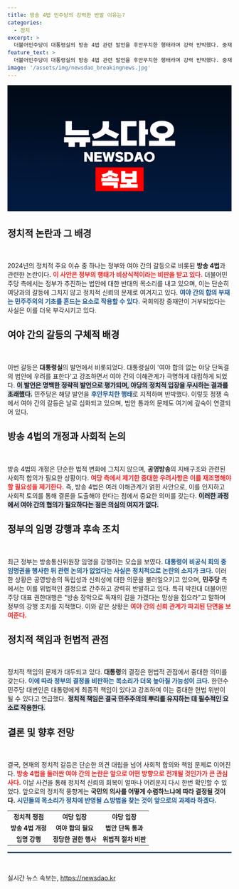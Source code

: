 ```yaml
---
title: 방송 4법 민주당의 강력한 반발 이유는?
categories:
  - 정치
excerpt: >
  더불어민주당이 대통령실의 방송 4법 관련 발언을 후안무치한 행태라며 강력 반박했다. 중재안 수용 의사를 밝힌 민주당에 대한 집권 여당의 비상식적인 태도에 분노를 드러내며, 방송 장악 우려가 커지고 있다.
feature_text: >
  더불어민주당이 대통령실의 방송 4법 관련 발언을 후안무치한 행태라며 강력 반박했다. 중재안 수용 의사를 밝힌 민주당에 대한 집권 여당의 비상식적인 태도에 분노를 드러내며, 방송 장악 우려가 커지고 있다.
image: '/assets/img/newsdao_breakingnews.jpg'
---
```


<p><img src="/assets/img/newsdao_breakingnews.jpg" alt="cryptoinkorea 속보" /></p>

<h2 data-ke-size="size26">정치적 논란과 그 배경</h2>

<p data-ke-size="size16">&nbsp;</p>

<p>2024년의 정치적 주요 이슈 중 하나는 정부와 여야 간의 갈등으로 비롯된 <b>방송 4법</b>과 관련한 논란이다. <b><span style="color: #ee2323;">이 사안은 정부의 행태가 비상식적이라는 비판을 받고 있다.</span></b> 더불어민주당 측에서는 정부가 추진하는 법안에 대한 반대의 목소리를 내고 있으며, 이는 단순히 여당과의 갈등에 그치지 않고 정치적 신뢰의 문제로 여겨지고 있다. <b><span style="color: #1a5490;">여야 간의 합의 부재는 민주주의의 기초를 흔드는 요소로 작용할 수 있다.</span></b> 국회의장 중재안이 거부되었다는 사실은 이를 더욱 부각시키고 있다. </p>

<h2 data-ke-size="size26">여야 간의 갈등의 구체적 배경</h2>

<p data-ke-size="size16">&nbsp;</p>

<p>이번 갈등은 <b>대통령실</b>의 발언에서 비롯되었다. 대통령실이 '여야 합의 없는 야당 단독결의 법안에 우려를 표한다'고 강조하면서 여야 간의 이해관계가 극명하게 대립하게 되었다. <b><span style="background-color: #21538527;">이 발언은 명백한 정략적 발언으로 평가되며, 야당의 정치적 입장을 무시하는 결과를 초래했다.</span></b> 민주당은 해당 발언을 <b><span style="color: #1a5490;">후안무치한 행태</span></b>로 지적하며 반박했다. 이렇듯 정쟁 속에서 여야 간의 갈등은 날로 심화되고 있으며, 법안 통과의 문제도 여기에 깊숙이 연결되어 있다.</p>

<h2 data-ke-size="size26">방송 4법의 개정과 사회적 논의</h2>

<p data-ke-size="size16">&nbsp;</p>

<p>방송 4법의 개정은 단순한 법적 변화에 그치지 않으며, <b>공영방송</b>의 지배구조와 관련된 사회적 합의가 필요한 상황이다. <b><span style="color: #ee2323;">여당 측에서 제기한 중대한 우려사항은 이를 재조명해야 할 필요성을 제기한다.</span></b> 즉, 방송 4법은 여러 이해관계가 얽힌 사안으로, 이를 인지하고 사회적 토의를 통해 결론을 도출해야 한다는 점에서 중요한 의미를 갖는다. <b><span style="background-color: #21538527;">이러한 과정에서 여야 간의 협의가 필요하다는 점은 의심의 여지가 없다.</span></b></p>

<h2 data-ke-size="size26">정부의 임명 강행과 후속 조치</h2>

<p data-ke-size="size16">&nbsp;</p>

<p>최근 정부는 방송통신위원장 임명을 강행하는 모습을 보였다. <b><span style="color: #1a5490;">대통령이 비공식 회의 중 임명권을 행사한 뒤 관련 논의가 없었다는 사실은 정치적으로 논란의 소지가 크다.</span></b> 이러한 상황은 공영방송의 독립성과 신뢰성에 대한 의문을 불러일으키고 있으며, <b>민주당</b> 측에서는 이를 위법적인 결정으로 간주하고 강력히 반발하고 있다. 특히 박찬대 더불어민주당 대표 권한대행은 "방송 장악으로 독재의 길을 가겠다는 망상을 접으라"고 말하며 정부의 강행 조치를 지적했다. 이와 같은 상황은 <b><span style="color: #ee2323;">여야 간의 신뢰 관계가 파괴된 단면을 보여준다.</span></b></p>

<h2 data-ke-size="size26">정치적 책임과 헌법적 관점</h2>

<p data-ke-size="size16">&nbsp;</p>

<p>정치적 책임의 문제가 대두되고 있다. <b>대통령</b>의 결정은 헌법적 관점에서 중대한 의미를 갖는다. <b><span style="color: #1a5490;">이에 따라 정부의 결정을 비판하는 목소리가 더욱 높아질 가능성이 크다.</span></b> 한민수 민주당 대변인은 대통령에게 최종적 책임이 있다고 강조하며 이는 중대한 헌법 위반이 될 수 있다고 언급했다. <b><span style="background-color: #21538527;">정치적 책임은 결국 민주주의의 뿌리를 유지하는 데 필수적인 요소로 작용한다.</span></b></p>

<h2 data-ke-size="size26">결론 및 향후 전망</h2>

<p data-ke-size="size16">&nbsp;</p>

<p>결국, 현재의 정치적 갈등은 단순한 의견 대립을 넘어 사회적 합의와 책임 문제로 이어진다. <b><span style="color: #ee2323;">방송 4법을 둘러싼 여야 간의 논란은 앞으로 어떤 방향으로 전개될 것인가가 큰 관심사다.</span></b> 이날 사건을 통해 정치적 신뢰의 회복이 얼마나 어려운지 다시 한번 확인할 수 있었다. 앞으로의 정치적 풍향계는 <b>국민의 의사를 어떻게 수렴하느냐에 따라 결정될 것이다.</b> <b><span style="color: #1a5490;">시민들의 목소리가 정치에 반영될 △방법을 찾는 것이 앞으로의 과제라 하겠다.</span></b> </p>

<table style="width: 100%;">
    <tr>
        <td style="text-align: center; height: 17px;"><b>정치적 쟁점</b></td>
        <td style="text-align: center; height: 17px;"><b>여당 입장</b></td>
        <td style="text-align: center; height: 17px;"><b>야당 입장</b></td>
    </tr>
    <tr>
        <td style="text-align: center; height: 17px;"><b>방송 4법 개정</b></td>
        <td style="text-align: center; height: 17px;"><b>여야 합의 필요</b></td>
        <td style="text-align: center; height: 17px;"><b>법안 단독 통과</b></td>
    </tr>
    <tr>
        <td style="text-align: center; height: 17px;"><b>임명 강행</b></td>
        <td style="text-align: center; height: 17px;"><b>정당한 권한 행사</b></td>
        <td style="text-align: center; height: 17px;"><b>위법적 절차 비판</b></td>
    </tr>
</table>

<p><hr style="border: 1px solid #215385;"></hr> </p>

<p data-ke-size="size16">&nbsp;</p>
실시간 뉴스 속보는, <a href="https://newsdao.kr" rel="dofollow">https://newsdao.kr</a>


